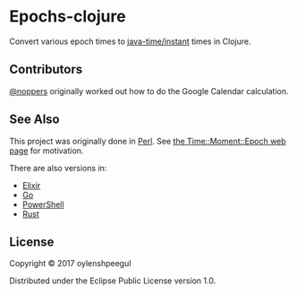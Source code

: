 # Epochs-clojure

Convert various epoch times to [java-time/instant](http://dm3.github.io/clojure.java-time/java-time.html#var-instant) times in Clojure.


## Contributors

[@noppers](https://github.com/noppers) originally worked out how to do the Google Calendar calculation.

## See Also

This project was originally done in [Perl](https://github.com/oylenshpeegul/Time-Moment-Epoch). See [the Time::Moment::Epoch web page](http://oylenshpeegul.github.io/Time-Moment-Epoch/) for motivation.

There are also versions in:
- [Elixir](https://github.com/oylenshpeegul/Epochs-elixir)
- [Go](https://github.com/oylenshpeegul/epochs)
- [PowerShell](https://github.com/oylenshpeegul/Epochs-powershell)
- [Rust](https://github.com/oylenshpeegul/Epochs-rust)


## License

Copyright © 2017 oylenshpeegul

Distributed under the Eclipse Public License version 1.0.

